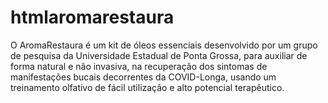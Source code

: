 # htmlaromarestaura
O AromaRestaura é um kit de óleos essenciais desenvolvido por um grupo de pesquisa da Universidade Estadual de Ponta Grossa, para auxiliar de forma natural e não invasiva, na recuperação dos sintomas de manifestações bucais decorrentes da COVID-Longa, usando um treinamento olfativo de fácil utilização e alto potencial terapêutico.
